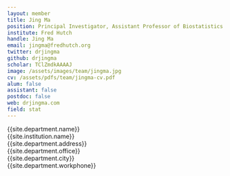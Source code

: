 ```yaml
---
layout: member
title: Jing Ma
position: Principal Investigator, Assistant Professor of Biostatistics
institute: Fred Hutch  
handle: Jing Ma
email: jingma@fredhutch.org
twitter: drjingma
github: drjingma
scholar: TClZmdkAAAAJ
image: /assets/images/team/jingma.jpg
cv: /assets/pdfs/team/jingma-cv.pdf
alum: false
assistant: false
postdoc: false
web: drjingma.com
field: stat
---
```


{{site.department.name}}<br>
{{site.institution.name}}<br>
{{site.department.address}}<br>
{{site.department.office}}<br>
{{site.department.city}}<br>
{{site.department.workphone}}





